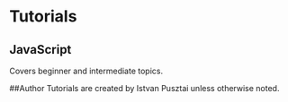 # Tutorials

## JavaScript
Covers beginner and intermediate topics.

##Author
Tutorials are created by Istvan Pusztai unless otherwise noted.